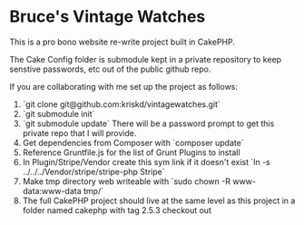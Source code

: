 Bruce's Vintage Watches
=======================

This is a pro bono website re-write project built in CakePHP.

The Cake Config folder is submodule kept in a private repository to keep
senstive passwords, etc out of the public github repo.

If you are collaborating with me set up the project as follows:

<ol>
<li>`git clone git@github.com:kriskd/vintagewatches.git`</li>
<li>`git submodule init`</li>
<li>`git submodule update` There will be a password prompt to get this private repo that I will provide.</li>
<li>Get dependencies from Composer with `composer update`</li>
<li>Reference Gruntfile.js for the list of Grunt Plugins to install</li>
<li>In Plugin/Stripe/Vendor create this sym link if it doesn't exist
`ln -s ../../../Vendor/stripe/stripe-php Stripe`</li>
<li>Make tmp directory web writeable with `sudo chown -R www-data:www-data tmp/`</li>
<li>The full CakePHP project should live at the same level as this project in a folder named cakephp
with tag 2.5.3 checkout out</li>
</ol>
